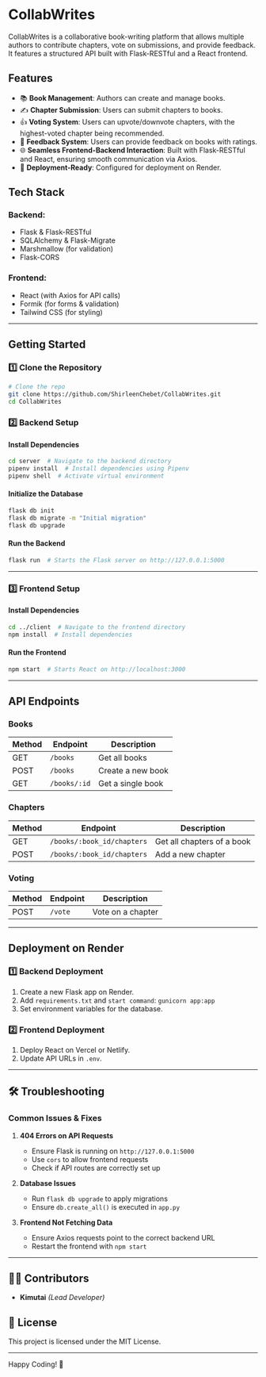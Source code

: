  # CollabWrites

CollabWrites is a collaborative book-writing platform that allows multiple authors to contribute chapters, vote on submissions, and provide feedback. It features a structured API built with Flask-RESTful and a React frontend.

## Features
- 📚 **Book Management**: Authors can create and manage books.
- ✍️ **Chapter Submission**: Users can submit chapters to books.
- 👍 **Voting System**: Users can upvote/downvote chapters, with the highest-voted chapter being recommended.
- 📝 **Feedback System**: Users can provide feedback on books with ratings.
- 🌐 **Seamless Frontend-Backend Interaction**: Built with Flask-RESTful and React, ensuring smooth communication via Axios.
- 🚀 **Deployment-Ready**: Configured for deployment on Render.

## Tech Stack
### Backend:
- Flask & Flask-RESTful
- SQLAlchemy & Flask-Migrate
- Marshmallow (for validation)
- Flask-CORS

### Frontend:
- React (with Axios for API calls)
- Formik (for forms & validation)
- Tailwind CSS (for styling)

---

## Getting Started
### **1️⃣ Clone the Repository**
```bash
# Clone the repo
git clone https://github.com/ShirleenChebet/CollabWrites.git
cd CollabWrites
```

### **2️⃣ Backend Setup**
#### Install Dependencies
```bash
cd server  # Navigate to the backend directory
pipenv install  # Install dependencies using Pipenv
pipenv shell  # Activate virtual environment
```

#### Initialize the Database
```bash
flask db init
flask db migrate -m "Initial migration"
flask db upgrade
```

#### Run the Backend
```bash
flask run  # Starts the Flask server on http://127.0.0.1:5000
```

---

### **3️⃣ Frontend Setup**
#### Install Dependencies
```bash
cd ../client  # Navigate to the frontend directory
npm install  # Install dependencies
```

#### Run the Frontend
```bash
npm start  # Starts React on http://localhost:3000
```

---

## API Endpoints
### **Books**
| Method | Endpoint          | Description          |
|--------|------------------|----------------------|
| GET    | `/books`         | Get all books       |
| POST   | `/books`         | Create a new book   |
| GET    | `/books/:id`     | Get a single book   |

### **Chapters**
| Method | Endpoint                          | Description                 |
|--------|----------------------------------|-----------------------------|
| GET    | `/books/:book_id/chapters`      | Get all chapters of a book |
| POST   | `/books/:book_id/chapters`      | Add a new chapter          |

### **Voting**
| Method | Endpoint    | Description         |
|--------|------------|---------------------|
| POST   | `/vote`    | Vote on a chapter   |

---

## Deployment on Render
### **1️⃣ Backend Deployment**
1. Create a new Flask app on Render.
2. Add `requirements.txt` and `start command`: `gunicorn app:app`
3. Set environment variables for the database.

### **2️⃣ Frontend Deployment**
1. Deploy React on Vercel or Netlify.
2. Update API URLs in `.env`.

---

## 🛠 Troubleshooting
### **Common Issues & Fixes**
1. **404 Errors on API Requests**
   - Ensure Flask is running on `http://127.0.0.1:5000`
   - Use `cors` to allow frontend requests
   - Check if API routes are correctly set up

2. **Database Issues**
   - Run `flask db upgrade` to apply migrations
   - Ensure `db.create_all()` is executed in `app.py`

3. **Frontend Not Fetching Data**
   - Ensure Axios requests point to the correct backend URL
   - Restart the frontend with `npm start`

---

## 👨‍💻 Contributors
- **Kimutai** *(Lead Developer)*

## 📜 License
This project is licensed under the MIT License.

---

Happy Coding! 🎉

